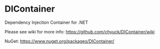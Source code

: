 DIContainer
===========

Dependency Injection Container for .NET

Please see wiki for more info: https://github.com/chyuck/DIContainer/wiki

NuGet: https://www.nuget.org/packages/DIContainer/
